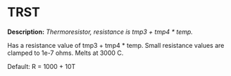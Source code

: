 # TRST

**Description:**  *Thermoresistor, resistance is tmp3 + tmp4 * temp.*

Has a resistance value of tmp3 + tmp4 * temp. Small resistance values are clamped to 1e-7 ohms. Melts at 3000 C.

Default: R = 1000 + 10T
